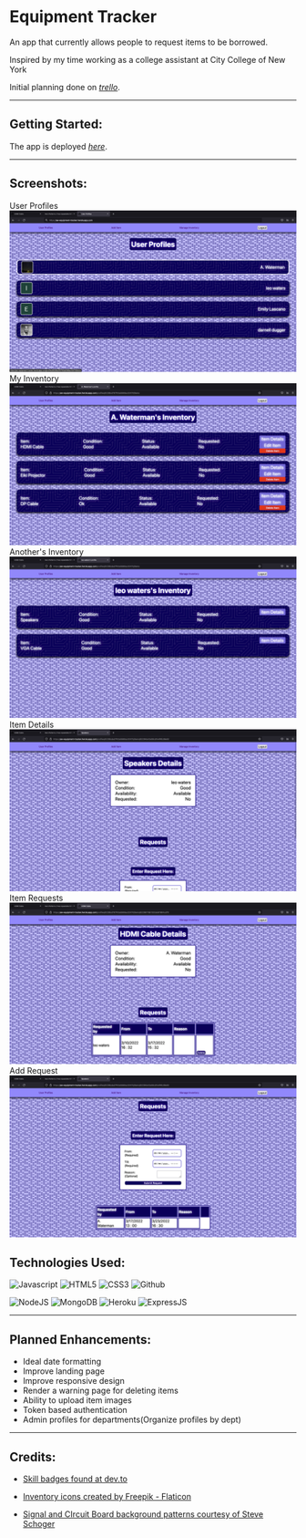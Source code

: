 # Equipment Tracker
An app that currently allows people to request items to be borrowed.

Inspired by my time working as a college assistant at City College of New York

Initial planning done on [*trello*](https://trello.com/b/EBUVh0t0/equipment-tracker).

---

## Getting Started:

The app is deployed [*here*](https://aw-equipment-tracker.herokuapp.com/).

---
## Screenshots:
User Profiles
![Profiles](./public/screenshots/Profiles.png)
My Inventory
![Owned Items](./public/screenshots/Owned_Inventory.png)
Another's Inventory
![Others' Items](./public/screenshots/Other_Inventory.png)
Item Details
![Item Details](./public/screenshots/Item_Details.png)
Item Requests
![Item Details](./public/screenshots/My_Item_Requests.png)
Add Request
![Item Details](./public/screenshots/Item_Requests.png)


## Technologies Used:

![Javascript](https://img.shields.io/badge/JavaScript-323330?style=for-the-badge&logo=javascript&logoColor=F7DF1E)
![HTML5](	https://img.shields.io/badge/HTML5-E34F26?style=for-the-badge&logo=html5&logoColor=white)
![CSS3](https://img.shields.io/badge/CSS3-1572B6?style=for-the-badge&logo=css3&logoColor=white)
![Github](https://img.shields.io/badge/GitHub-100000?style=for-the-badge&logo=github&logoColor=white)

![NodeJS](https://img.shields.io/badge/Node.js-43853D?style=for-the-badge&logo=node.js&logoColor=white)
![MongoDB](https://img.shields.io/badge/MongoDB-4EA94B?style=for-the-badge&logo=mongodb&logoColor=white)
![Heroku](https://img.shields.io/badge/Heroku-430098?style=for-the-badge&logo=heroku&logoColor=white)
![ExpressJS](https://img.shields.io/badge/Express.js-404D59?style=for-the-badge)

---
## Planned Enhancements:

- Ideal date formatting
- Improve landing page
- Improve responsive design
- Render a warning page for deleting items
- Ability to upload item images
- Token based authentication
- Admin profiles for departments(Organize profiles by dept)
  
---

## Credits:
- [Skill badges found at dev.to](https://dev.to/envoy_/150-badges-for-github-pnk)

- <a href="https://www.flaticon.com/free-icons/inventory" title="inventory icons">Inventory icons created by Freepik - Flaticon</a>

- [Signal and CIrcuit Board background patterns courtesy of Steve Schoger](https://heropatterns.com/)
